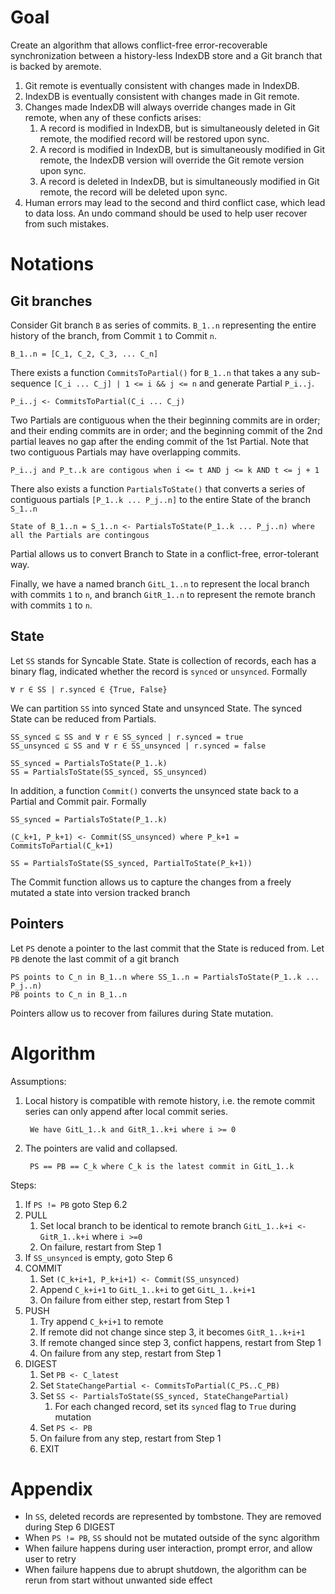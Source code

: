 # Goal

Create an algorithm that allows conflict-free error-recoverable synchronization between a history-less IndexDB store and a Git branch that is backed by aremote.

1. Git remote is eventually consistent with changes made in IndexDB.
2. IndexDB is eventually consistent with changes made in Git remote.
3. Changes made IndexDB will always override changes made in Git remote, when any of these conficts arises:
   1. A record is modified in IndexDB, but is simultaneously deleted in Git remote, the modified record will be restored upon sync.
   2. A record is modified in IndexDB, but is simultaneously modified in Git remote, the IndexDB version will override the Git remote version upon sync.
   3. A record is deleted in IndexDB, but is simultaneously modified in Git remote, the record will be deleted upon sync.
4. Human errors may lead to the second and third conflict case, which lead to data loss. An undo command should be used to help user recover from such mistakes.

# Notations

## Git branches

Consider Git branch `B` as series of commits. `B_1..n` representing the entire history of the branch, from Commit `1` to Commit `n`.

```
B_1..n = [C_1, C_2, C_3, ... C_n]
```

There exists a function `CommitsToPartial()` for `B_1..n` that takes a any sub-sequence `[C_i ... C_j] | 1 <= i && j <= n` and generate Partial `P_i..j`.

```
P_i..j <- CommitsToPartial(C_i ... C_j)
```

Two Partials are contiguous when the their beginning commits are in order; and their ending commits are in order; and the beginning commit of the 2nd partial leaves no gap after the ending commit of the 1st Partial. Note that two contiguous Partials may have overlapping commits.

```
P_i..j and P_t..k are contigous when i <= t AND j <= k AND t <= j + 1
```

There also exists a function `PartialsToState()` that converts a series of contiguous partials `[P_1..k ... P_j..n]` to the entire State of the branch `S_1..n`

```
State of B_1..n = S_1..n <- PartialsToState(P_1..k ... P_j..n) where all the Partials are contingous
```

Partial allows us to convert Branch to State in a conflict-free, error-tolerant way.

Finally, we have a named branch `GitL_1..n` to represent the local branch with commits `1` to `n`, and branch `GitR_1..n` to represent the remote branch with commits `1` to `n`.

## State

Let `SS` stands for Syncable State. State is collection of records, each has a binary flag, indicated whether the record is `synced` or `unsynced`. Formally

```
∀ r ∈ SS | r.synced ∈ {True, False}
```

We can partition `SS` into synced State and unsynced State. The synced State can be reduced from Partials.

```
SS_synced ⊆ SS and ∀ r ∈ SS_synced | r.synced = true
SS_unsynced ⊆ SS and ∀ r ∈ SS_unsynced | r.synced = false

SS_synced = PartialsToState(P_1..k)
SS = PartialsToState(SS_synced, SS_unsynced)
```

In addition, a function `Commit()` converts the unsynced state back to a Partial and Commit pair. Formally

```
SS_synced = PartialsToState(P_1..k)

(C_k+1, P_k+1) <- Commit(SS_unsynced) where P_k+1 = CommitsToPartial(C_k+1)

SS = PartialsToState(SS_synced, PartialToState(P_k+1))
```

The Commit function allows us to capture the changes from a freely mutated a state into version tracked branch

## Pointers

Let `PS` denote a pointer to the last commit that the State is reduced from. Let `PB` denote the last commit of a git branch

```
PS points to C_n in B_1..n where SS_1..n = PartialsToState(P_1..k ... P_j..n)
PB points to C_n in B_1..n
```

Pointers allow us to recover from failures during State mutation.

# Algorithm

Assumptions:

1. Local history is compatible with remote history, i.e. the remote commit series can only append after local commit series.
   ```
    We have GitL_1..k and GitR_1..k+i where i >= 0
   ```
2. The pointers are valid and collapsed.
   ```
    PS == PB == C_k where C_k is the latest commit in GitL_1..k
   ```

Steps:

1. If `PS != PB` goto Step 6.2
2. PULL
   1. Set local branch to be identical to remote branch `GitL_1..k+i <- GitR_1..k+i` where `i >=0`
   2. On failure, restart from Step 1
3. If `SS_unsynced` is empty, goto Step 6
4. COMMIT
   1. Set `(C_k+i+1, P_k+i+1) <- Commit(SS_unsynced)`
   2. Append `C_k+i+1` to `GitL_1..k+i` to get `GitL_1..k+i+1`
   3. On failure from either step, restart from Step 1
5. PUSH
   1. Try append `C_k+i+1` to remote
   2. If remote did not change since step 3, it becomes `GitR_1..k+i+1`
   3. If remote changed since step 3, confict happens, restart from Step 1
   4. On failure from any step, restart from Step 1
6. DIGEST
   1. Set `PB <- C_latest`
   2. Set `StateChangePartial <- CommitsToPartial(C_PS..C_PB)`
   3. Set `SS <- PartialsToState(SS_synced, StateChangePartial)`
      1. For each changed record, set its `synced` flag to `True` during mutation
   4. Set `PS <- PB`
   5. On failure from any step, restart from Step 1
   6. EXIT

# Appendix

- In `SS`, deleted records are represented by tombstone. They are removed during Step 6 DIGEST
- When `PS != PB`, `SS` should not be mutated outside of the sync algorithm
- When failure happens during user interaction, prompt error, and allow user to retry
- When failure happens due to abrupt shutdown, the algorithm can be rerun from start without unwanted side effect
